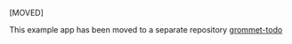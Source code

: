 [MOVED]

This example app has been moved to a separate repository [grommet-todo](https://github.com/grommet/grommet-todo)